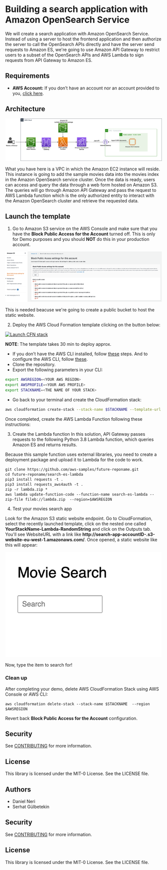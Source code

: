 # Building a search application with Amazon OpenSearch Service

We will create a search application with Amazon OpenSearch Service. Instead of using a server to host the frontend application and then authorize the server to call the OpenSearch APIs directly and have the server send requests to Amazon ES, we're going to use Amazon API Gateway to restrict users to a subset of the OpenSearch APIs and AWS Lambda to sign requests from API Gateway to Amazon ES.

## Requirements

* **AWS Account:** If you don’t have an account nor an account provided to you, [click here](https://aws.amazon.com/es/free/).

## Architecture

![arch](images/OS-Arch.png)

What you have here is a VPC in which the Amazon EC2 instance will reside. This instance is going to add the sample movies data into the movies index in the Amazon OpenSearch service cluster. Once the data is ready, users can access and query the data through a web form hosted on Amazon S3. The queries will go through Amazon API Gateway and pass the request to AWS Lambda function which is the only authorized entity to interact with the Amazon OpenSearch cluster and retrieve the requested data.

## Launch the template

1. Go to Amazon S3 service on the AWS Console and make sure that you have the **Block Public Access for the Account** turned off. This is only for Demo purposes and you should **NOT** do this in your production account.

![S3_setting](images/s3.png)

This is needed beacuse we're going to create a public bucket to host the static website.

2. Deploy the AWS Cloud Formation template clicking on the button below:

[![Launch CFN stack](https://s3.amazonaws.com/cloudformation-examples/cloudformation-launch-stack.png)](https://eu-west-1.console.aws.amazon.com/cloudformation/home?region=eu-west-1#/stacks/quickcreate?templateUrl=https://elastic-search-movies-search-app.s3-eu-west-1.amazonaws.com/Templates/main_es_diy.yaml&stackName=search-app)

**NOTE**: The template takes 30 min to deploy approx.

* If you don’t have the AWS CLI installed, follow [these](https://docs.aws.amazon.com/cli/latest/userguide/cli-chap-install.html) steps. And to configure the AWS CLI, follow [these](https://docs.aws.amazon.com/cli/latest/userguide/cli-configure-quickstart.html#cli-configure-quickstart-config). 
* Clone the repository.
* Export the following parameters in your CLI:
```bash 
export AWSREGION=<YOUR AWS REGION>
export AWSPROFILE=<YOUR AWS PROFILE>
export STACKNAME=<THE NAME OF YOUR STACK>
```
* Go back to your terminal and create the CloudFormation stack:
```bash
aws cloudformation create-stack --stack-name $STACKNAME --template-url https://elastic-search-movies-search-app.s3-eu-west-1.amazonaws.com/Templates/main_es_diy.yaml --tags Key=project,Value=opensearch-app --profile $AWSPROFILE --region=$AWSREGION --capabilities CAPABILITY_IAM
```

Once completed, create the AWS Lambda Function following these instructions:

3. Create the Lambda function
In this solution, API Gateway passes requests to the following Python 3.8 Lambda function, which queries Amazon ES and returns results.

Because this sample function uses external libraries, you need to create a deployment package and upload it to Lambda for the code to work.

```
git clone https://github.com/aws-samples/future-reponame.git
cd future-reponame/search-es-lambda
pip3 install requests -t .
pip3 install requests_aws4auth -t .
zip -r lambda.zip *
aws lambda update-function-code --function-name search-es-lambda --zip-file fileb://lambda.zip  --region=$AWSREGION
```

4. Test your movies search app

Look for the Amazon S3 static website endpoint. Go to CloudFormation, select the recently launched template, click on the nested one called **YourStackName-Lambda-RandomString** and click on the Outputs tab. You'll see WebsiteURL with a link like **http://search-app-accountID-.s3-website-eu-west-1.amazonaws.com/**. Once opened, a static website like this will appear: 

![sample-site](images/sample-site.png)

Now, type the item to search for!

###  Clean up
After completing your demo, delete AWS CloudFormation Stack using AWS Console or AWS CLI:
```
aws cloudformation delete-stack --stack-name $STACKNAME  --region $AWSREGION

```
Revert back **Block Public Access for the Account** configuration.

## Security

See [CONTRIBUTING](CONTRIBUTING.md#security-issue-notifications) for more information.

## License

This library is licensed under the MIT-0 License. See the LICENSE file.

## Authors

* Daniel Neri
* Serhat Gülbetekin

## Security

See [CONTRIBUTING](CONTRIBUTING.md#security-issue-notifications) for more information.

## License

This library is licensed under the MIT-0 License. See the LICENSE file.


